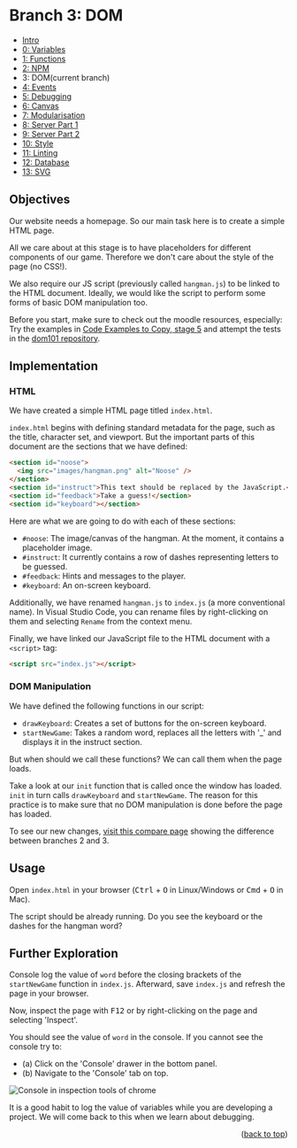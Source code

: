 <div id="top"></div>

<!-- BRANCH TITLE -->

# Branch 3: DOM

- [Intro](https://github.dev/manighahrmani/hangman-in-branches)
- [0: Variables](https://github.com/portsoc/hangman-in-branches/tree/0)
- [1: Functions](https://github.com/portsoc/hangman-in-branches/tree/1)
- [2: NPM](https://github.com/portsoc/hangman-in-branches/tree/2)
- 3: DOM(current branch)
- [4: Events](https://github.com/portsoc/hangman-in-branches/tree/4)
- [5: Debugging](https://github.com/portsoc/hangman-in-branches/tree/5)
- [6: Canvas](https://github.com/portsoc/hangman-in-branches/tree/6)
- [7: Modularisation](https://github.com/portsoc/hangman-in-branches/tree/7)
- [8: Server Part 1](https://github.com/portsoc/hangman-in-branches/tree/8)
- [9: Server Part 2](https://github.com/portsoc/hangman-in-branches/tree/9)
- [10: Style](https://github.com/portsoc/hangman-in-branches/tree/10)
- [11: Linting](https://github.com/portsoc/hangman-in-branches/tree/11)
- [12: Database](https://github.com/portsoc/hangman-in-branches/tree/12)
- [13: SVG](https://github.com/portsoc/hangman-in-branches/tree/13)

## Objectives

Our website needs a homepage.
So our main task here is to create a simple HTML page.

All we care about at this stage is to have placeholders for different components of our game.
Therefore we don't care about the style of the page (no CSS!).

We also require our JS script (previously called `hangman.js`) to be linked to the HTML document.
Ideally, we would like the script to perform some forms of basic DOM manipulation too.

Before you start, make sure to check out the moodle resources, especially:
Try the examples in [Code Examples to Copy, stage 5](https://portsoc.github.io/code-copy-examples/stage-5) and attempt the tests in the [dom101 repository](https://github.com/portsoc/dom101).

## Implementation

### HTML

We have created a simple HTML page titled `index.html`.

`index.html` begins with defining standard metadata for the page, such as the title, character set, and viewport.
But the important parts of this document are the sections that we have defined:

```html
<section id="noose">
  <img src="images/hangman.png" alt="Noose" />
</section>
<section id="instruct">This text should be replaced by the JavaScript.</section>
<section id="feedback">Take a guess!</section>
<section id="keyboard"></section>
```

Here are what we are going to do with each of these sections:

- `#noose`: The image/canvas of the hangman. At the moment, it contains a placeholder image.
- `#instruct`: It currently contains a row of dashes representing letters to be guessed.
- `#feedback`: Hints and messages to the player.
- `#keyboard`: An on-screen keyboard.

Additionally, we have renamed `hangman.js` to `index.js` (a more conventional name).
In Visual Studio Code, you can rename files by right-clicking on them and selecting `Rename` from the context menu.

Finally, we have linked our JavaScript file to the HTML document with a `<script>` tag:

```html
<script src="index.js"></script>
```

### DOM Manipulation

We have defined the following functions in our script:

- `drawKeyboard`: Creates a set of buttons for the on-screen keyboard.
- `startNewGame`: Takes a random word, replaces all the letters with '_' and displays it in the instruct section.

But when should we call these functions?
We can call them when the page loads.

Take a look at our `init` function that is called once the window has loaded.
`init` in turn calls `drawKeyboard` and `startNewGame`.
The reason for this practice is to make sure that no DOM manipulation is done before the page has loaded.

To see our new changes, [visit this compare page](https://github.com/portsoc/hangman-in-branches/compare/2...3?diff=split) showing the difference between branches 2 and 3.

## Usage

Open `index.html` in your browser (<kbd>Ctrl</kbd> + <kbd>O</kbd> in Linux/Windows or <kbd>Cmd</kbd> + <kbd>O</kbd> in Mac).

The script should be already running.
Do you see the keyboard or the dashes for the hangman word?

## Further Exploration

Console log the value of `word` before the closing brackets of the `startNewGame` function in `index.js`.
Afterward, save `index.js` and refresh the page in your browser.

Now, inspect the page with <kbd>F12</kbd> or by right-clicking on the page and selecting 'Inspect'.

You should see the value of `word` in the console.
If you cannot see the console try to:

- (a) Click on the 'Console' drawer in the bottom panel.
- (b) Navigate to the 'Console' tab on top.

![Console in inspection tools of chrome](https://i.imgur.com/724TeFl.png)

It is a good habit to log the value of variables while you are developing a project.
We will come back to this when we learn about debugging.

<p align="right">(<a href="#top">back to top</a>)</p>
